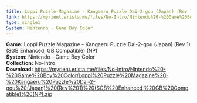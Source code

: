 ```yaml
---
title: Loppi Puzzle Magazine - Kangaeru Puzzle Dai-2-gou (Japan) (Rev 1) (SGB Enhanced, GB Compatible) (NP)
link: https://myrient.erista.me/files/No-Intro/Nintendo%20-%20Game%20Boy%20Color/Loppi%20Puzzle%20Magazine%20-%20Kangaeru%20Puzzle%20Dai-2-gou%20(Japan)%20(Rev%201)%20(SGB%20Enhanced,%20GB%20Compatible)%20(NP).zip
type: single1
System: Nintendo - Game Boy Color
---
```

<b>Game:</b> Loppi Puzzle Magazine - Kangaeru Puzzle Dai-2-gou (Japan) (Rev 1) (SGB Enhanced, GB Compatible) (NP)<br>
<b>System:</b> Nintendo - Game Boy Color<br>
<b>Collection:</b> No-Intro<br>
<b>Download:</b> https://myrient.erista.me/files/No-Intro/Nintendo%20-%20Game%20Boy%20Color/Loppi%20Puzzle%20Magazine%20-%20Kangaeru%20Puzzle%20Dai-2-gou%20(Japan)%20(Rev%201)%20(SGB%20Enhanced,%20GB%20Compatible)%20(NP).zip